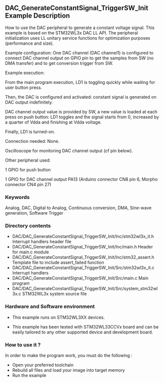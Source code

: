 ﻿## <b>DAC_GenerateConstantSignal_TriggerSW_Init Example Description</b>


How to use the DAC peripheral to generate a constant voltage signal. This
example is based on the STM32WL3x DAC LL API. The peripheral 
initialization uses LL unitary service functions for optimization purposes
(performance and size).

Example configuration:
One DAC channel (DAC channel1) is configured to connect DAC channel output on GPIO pin
to get the samples from SW (no DMA transfer) and to get conversion trigger from SW.

Example execution:

From the main program execution, LD1 is toggling quickly while waiting for
user button press.

Then, the DAC is configured and activated: constant signal is generated on DAC output
indefinitely.

DAC channel output value is provided by SW, a new value is loaded
at each press on push button: LD1 toggles and the signal starts from 0, increased by a quarter of Vdda and
finishing at Vdda voltage.

Finally, LD1 is turned-on.

Connection needed:
None. 

Oscilloscope for monitoring DAC channel output (cf pin below).

Other peripheral used:

  1 GPIO for push button
  
  1 GPIO for DAC channel output PA13 (Arduino connector CN8 pin 6, Morpho connector CN4 pin 27)

### <b>Keywords</b>

Analog, DAC, Digital to Analog, Continuous conversion,  DMA, Sine-wave generation, Software Trigger


### <b>Directory contents</b> 

  - DAC/DAC_GenerateConstantSignal_TriggerSW_Init/Inc/stm32wl3x_it.h          Interrupt handlers header file
  - DAC/DAC_GenerateConstantSignal_TriggerSW_Init/Inc/main.h                  Header for main.c module
  - DAC/DAC_GenerateConstantSignal_TriggerSW_Init/Inc/stm32_assert.h          Template file to include assert_failed function
  - DAC/DAC_GenerateConstantSignal_TriggerSW_Init/Src/stm32wl3x_it.c          Interrupt handlers
  - DAC/DAC_GenerateConstantSignal_TriggerSW_Init/Src/main.c                  Main program
  - DAC/DAC_GenerateConstantSignal_TriggerSW_Init/Src/system_stm32wl3x.c      STM32WL3x system source file


### <b>Hardware and Software environment</b>

  - This example runs on STM32WL3XX devices.
    
  - This example has been tested with STM32WL33CCVx board and can be
    easily tailored to any other supported device and development board.


### <b>How to use it ?</b>

In order to make the program work, you must do the following :

 - Open your preferred toolchain
 - Rebuild all files and load your image into target memory
 - Run the example
